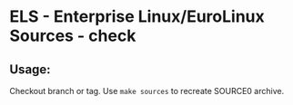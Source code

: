 # ELS - Enterprise Linux/EuroLinux Sources - check
 
## Usage:
  Checkout branch or tag. Use `make sources` to recreate  SOURCE0 archive.
